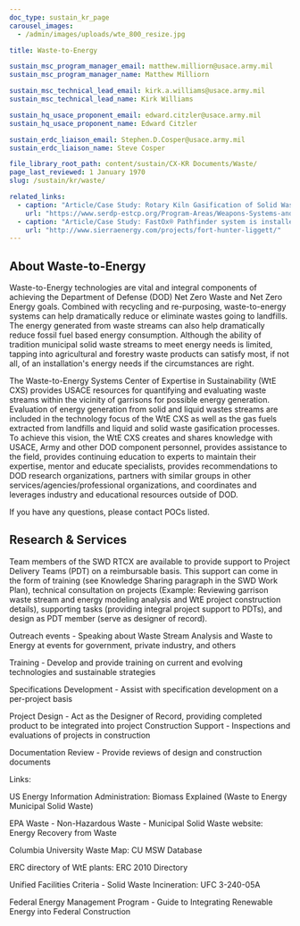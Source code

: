 ```yaml
---
doc_type: sustain_kr_page
carousel_images:
  - /admin/images/uploads/wte_800_resize.jpg

title: Waste-to-Energy

sustain_msc_program_manager_email: matthew.milliorn@usace.army.mil
sustain_msc_program_manager_name: Matthew Milliorn

sustain_msc_technical_lead_email: kirk.a.williams@usace.army.mil
sustain_msc_technical_lead_name: Kirk Williams

sustain_hq_usace_proponent_email: edward.citzler@usace.army.mil
sustain_hq_usace_proponent_name: Edward Citzler

sustain_erdc_liaison_email: Stephen.D.Cosper@usace.army.mil
sustain_erdc_liaison_name: Steve Cosper

file_library_root_path: content/sustain/CX-KR Documents/Waste/
page_last_reviewed: 1 January 1970
slug: /sustain/kr/waste/

related_links:
  - caption: "Article/Case Study: Rotary Kiln Gasification of Solid Wastes for Base Camps"
    url: "https://www.serdp-estcp.org/Program-Areas/Weapons-Systems-and-Platforms/Waste-Reduction-and-Treatment-in-DoD-Operations/WP-2211/"
  - caption: "Article/Case Study: FastOx® Pathfinder system is installed at U.S. Army Garrison Fort Hunter Liggett"
    url: "http://www.sierraenergy.com/projects/fort-hunter-liggett/"
---
```


## About Waste-to-Energy

Waste-to-Energy technologies are vital and integral components of achieving the Department of Defense (DOD) Net Zero Waste and Net Zero Energy goals. Combined with recycling and re-purposing, waste-to-energy systems can help dramatically reduce or eliminate wastes going to landfills. The energy generated from waste streams can also help dramatically reduce fossil fuel based energy consumption. Although the ability of tradition municipal solid waste streams to meet energy needs is limited, tapping into agricultural and forestry waste products can satisfy most, if not all, of an installation's energy needs if the circumstances are right.

The Waste-to-Energy Systems Center of Expertise in Sustainability (WtE CXS) provides USACE resources for quantifying and evaluating waste streams within the vicinity of garrisons for possible energy generation. Evaluation of energy generation from solid and liquid wastes streams are included in the technology focus of the WtE CXS as well as the gas fuels extracted from landfills and liquid and solid waste gasification processes. To achieve this vision, the WtE CXS creates and shares knowledge with USACE, Army and other DOD component personnel, provides assistance to the field, provides continuing education to experts to maintain their expertise, mentor and educate specialists, provides recommendations to DOD research organizations, partners with similar groups in other services/agencies/professional organizations, and coordinates and leverages industry and educational resources outside of DOD.

If you have any questions, please contact POCs listed.

## Research & Services

Team members of the SWD RTCX are available to provide support to Project Delivery Teams (PDT) on a reimbursable basis. This support can come in the form of training (see Knowledge Sharing paragraph in the SWD Work Plan), technical consultation on projects (Example: Reviewing garrison waste stream and energy modeling analysis and WtE project construction details), supporting tasks (providing integral project support to PDTs), and design as PDT member (serve as designer of record).

Outreach events - Speaking about Waste Stream Analysis and Waste to Energy at events for government, private industry, and others

Training - Develop and provide training on current and evolving technologies and sustainable strategies

Specifications Development - Assist with specification development on a per-project basis

Project Design - Act as the Designer of Record, providing completed product to be integrated into project Construction Support - Inspections and evaluations of projects in construction

Documentation Review - Provide reviews of design and construction documents

Links:

US Energy Information Administration: Biomass Explained (Waste to Energy Municipal Solid Waste)

EPA Waste - Non-Hazardous Waste - Municipal Solid Waste website: Energy Recovery from Waste

Columbia University Waste Map: CU MSW Database

ERC directory of WtE plants: ERC 2010 Directory

Unified Facilities Criteria - Solid Waste Incineration: UFC 3-240-05A

Federal Energy Management Program - Guide to Integrating Renewable Energy into Federal Construction
